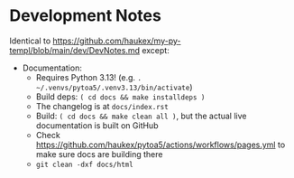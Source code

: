 Development Notes
=================

Identical to <https://github.com/haukex/my-py-templ/blob/main/dev/DevNotes.md> except:
- Documentation:
  - Requires Python 3.13! (e.g. `. ~/.venvs/pytoa5/.venv3.13/bin/activate`)
  - Build deps: `( cd docs && make installdeps )`
  - The changelog is at `docs/index.rst`
  - Build: `( cd docs && make clean all )`,
    but the actual live documentation is built on GitHub
  - Check <https://github.com/haukex/pytoa5/actions/workflows/pages.yml>
    to make sure docs are building there
  - `git clean -dxf docs/html`
